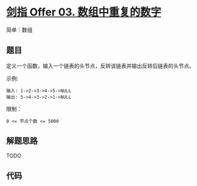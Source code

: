 # [剑指 Offer 03. 数组中重复的数字](https://github.com/dairongpeng/go-lc/blob/master/coding-interviews/offer-03/main.go)

简单｜数组

## 题目

定义一个函数，输入一个链表的头节点，反转该链表并输出反转后链表的头节点。



示例:
```
输入: 1->2->3->4->5->NULL
输出: 5->4->3->2->1->NULL
```

限制：

`0 <= 节点个数 <= 5000`


## 解题思路

TODO

## 代码

```go
```


<!-- ![](http://wesub.ifree258.top/bottomPic.png) -->
